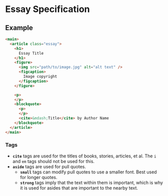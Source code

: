 # Essay Specification

## Example

```html
<main>
  <article class="essay">
    <h1>
      Essay Title
    </h1>
    <figure>
      <img src="path/to/image.jpg" alt="alt text" />
      <figcaption>
        Image copyright 
      </figcaption>
    </figure>

    <p>
    </p>
    <blockquote>
      <p>
      </p>
      <cite>&mdash;Title</cite> by Author Name
    </blockquote>
  </article>
</main>
```

### Tags

- __`cite`__ tags are used for the titles of books, stories, articles, et al.
  The `i` and `em` tags should not be used for this. 
- __`aside`__ tags are used for pull quotes.
  - __`small`__ tags can modify pull quotes to use a smaller font. Best used
    for longer quotes.
  - __`strong`__ tags imply that the text within them is important, which is
    why it is used for asides that are important to the nearby text.     
